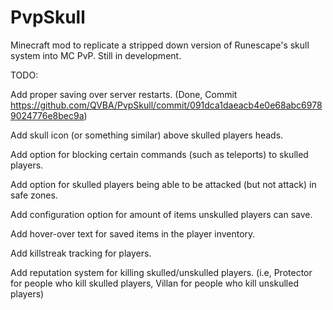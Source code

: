 # PvpSkull
Minecraft mod to replicate a stripped down version of Runescape's skull system into MC PvP.
Still in development.

TODO:

  Add proper saving over server restarts. (Done, Commit https://github.com/QVBA/PvpSkull/commit/091dca1daeacb4e0e68abc69789024776e8bec9a)
  
  Add skull icon (or something similar) above skulled players heads.
  
  Add option for blocking certain commands (such as teleports) to skulled players.
  
  Add option for skulled players being able to be attacked (but not attack) in safe zones.
  
  Add configuration option for amount of items unskulled players can save.
  
  Add hover-over text for saved items in the player inventory.
  
  Add killstreak tracking for players.
  
  Add reputation system for killing skulled/unskulled players. (i.e, Protector for people who kill skulled players, Villan for people who kill unskulled players)
